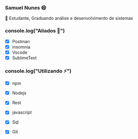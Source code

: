 

<!--
### Samuel Nunes
**samuelikz/samuelikz** is a ✨ _special_ ✨ repository because its `README.md` (this file) appears on your GitHub profile.

Here are some ideas to get you started:

- 🔭 I’m currently working on ...
- 🌱 I’m currently learning ...
- 👯 I’m looking to collaborate on ...
- 🤔 I’m looking for help with ...
- 💬 Ask me about ...
- 📫 How to reach me: ...
- 😄 Pronouns: ...
- ⚡ Fun fact: ...

- [ ] Outros

### console.log

- [x] Postman
- [x] insomnia
- [x] Vscode
- [x] SublimeText
- [x] npm

-->
### Samuel Nunes 😄
<p align="justify"> 💬 Estudante, Graduando análise e desenvolvimento de sistemas </p>

### console.log("Aliados 👯")

- [x] Postman
- [x] insomnia
- [x] Vscode
- [x] SublimeText

### console.log("Utilizando ⚡")
- [x] npm
- [x] Nodejs
- [x] Rest
- [x] javascript
- [x] Sql
- [x] Git

